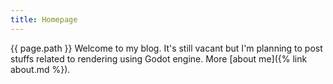 ```yaml
---
title: Homepage
---
```

{{ page.path }}
Welcome to my blog. It's still vacant but I'm planning to post stuffs related to rendering using Godot engine.
More [about me]({% link about.md %}).
